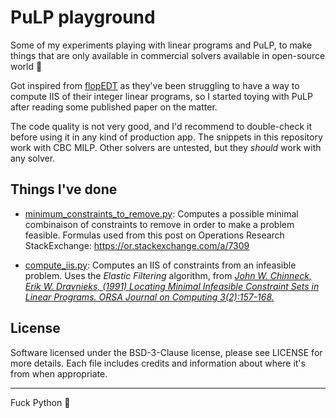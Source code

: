 # PuLP playground
Some of my experiments playing with linear programs and PuLP, to make things that are only available in commercial
solvers available in open-source world 🫡

Got inspired from [flopEDT](https://flopedt.org/) as they've been struggling to have a way to compute IIS of their
integer linear programs, so I started toying with PuLP after reading some published paper on the matter.

The code quality is not very good, and I'd recommend to double-check it before using it in any kind of production app.
The snippets in this repository work with CBC MILP. Other solvers are untested, but they *should* work with any
solver.

## Things I've done
- [minimum_constraints_to_remove.py](./minimum_constraints_to_remove.py):
Computes a possible minimal combinaison of constraints to remove in order to make a problem feasible.
Formulas used from this post on Operations Research StackExchange: https://or.stackexchange.com/a/7309

- [compute_iis.py](./compute_iis.py):
Computes an IIS of constraints from an infeasible problem. Uses the *Elastic Filtering* algorithm, from
[*John W. Chinneck, Erik W. Dravnieks, (1991) Locating Minimal Infeasible Constraint Sets in Linear Programs. ORSA Journal on Computing 3(2):157-168.*](https://doi.org/10.1287/ijoc.3.2.157)

## License
Software licensed under the BSD-3-Clause license, please see LICENSE for more details. Each file includes credits
and information about where it's from when appropriate.

---

Fuck Python 🩷

